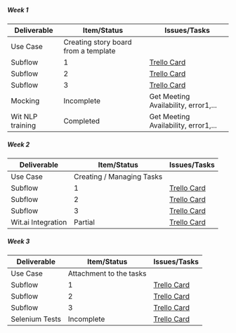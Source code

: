 ##### Week 1

| Deliverable   | Item/Status   |  Issues/Tasks
| ------------- | ------------  |  ------------
| Use Case      | Creating story board from a template          | &nbsp;
| Subflow      | 1             | [Trello Card](https://trello.com/c/diA1DaMw)
| Subflow      | 2             |  [Trello Card](https://trello.com/c/diA1DaMw)
| Subflow      | 3             |  [Trello Card](https://trello.com/c/diA1DaMw)
| Mocking| Incomplete    | Get Meeting Availability, error1,...
| Wit NLP training| Completed    | Get Meeting Availability, error1,...

##### Week 2

| Deliverable   | Item/Status   |  Issues/Tasks
| ------------- | ------------  |  ------------
| Use Case      | Creating / Managing Tasks          | &nbsp;
| Subflow      | 1             |  [Trello Card](https://trello.com/c/diA1DaMw)
| Subflow      | 2             |  [Trello Card](https://trello.com/c/diA1DaMw)
| Subflow      | 3             |  [Trello Card](https://trello.com/c/diA1DaMw)
| Wit.ai Integration| Partial    | [Trello Card](https://trello.com/c/diA1DaMw)

##### Week 3

| Deliverable   | Item/Status   |  Issues/Tasks
| ------------- | ------------  |  ------------
| Use Case      | Attachment to the tasks         | &nbsp;
| Subflow      | 1             |  [Trello Card](https://trello.com/c/diA1DaMw)
| Subflow      | 2             |  [Trello Card](https://trello.com/c/diA1DaMw)
| Subflow      | 3             |  [Trello Card](https://trello.com/c/diA1DaMw)
| Selenium Tests| Incomplete    |[Trello Card](https://trello.com/c/diA1DaMw)
